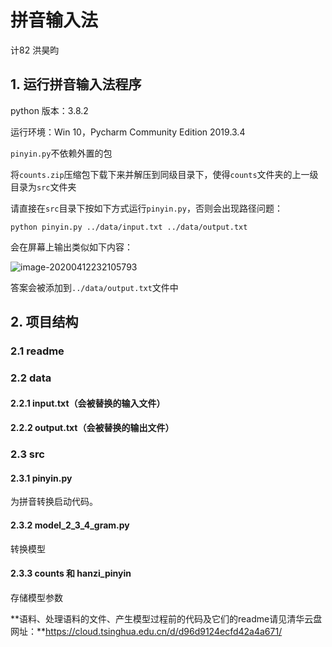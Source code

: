 # 拼音输入法

计82	洪昊昀

## 1. 运行拼音输入法程序

python 版本：3.8.2

运行环境：Win 10，Pycharm Community Edition 2019.3.4

`pinyin.py`不依赖外置的包

将`counts.zip`压缩包下载下来并解压到同级目录下，使得`counts`文件夹的上一级目录为`src`文件夹

请直接在`src`目录下按如下方式运行`pinyin.py`，否则会出现路径问题：

```
python pinyin.py ../data/input.txt ../data/output.txt
```

会在屏幕上输出类似如下内容：

![image-20200412232105793](C:\Users\Jacqueline\AppData\Roaming\Typora\typora-user-images\image-20200412232105793.png)

答案会被添加到`../data/output.txt`文件中

## 2. 项目结构

### 2.1 readme

### 2.2 data

#### 2.2.1 input.txt（会被替换的输入文件）

#### 2.2.2 output.txt（会被替换的输出文件）

### 2.3 src

#### 2.3.1 pinyin.py

为拼音转换启动代码。

#### 2.3.2 model_2_3_4_gram.py

转换模型

#### 2.3.3 counts 和 hanzi_pinyin

存储模型参数

**语料、处理语料的文件、产生模型过程前的代码及它们的readme请见清华云盘网址：**https://cloud.tsinghua.edu.cn/d/d96d9124ecfd42a4a671/
